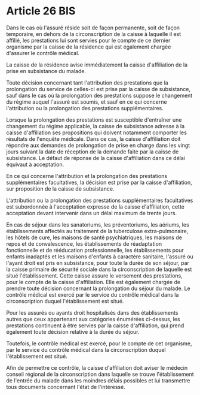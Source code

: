 # Article 26 BIS

Dans le cas où l'assuré réside soit de façon permanente, soit de façon temporaire, en dehors de la circonscription de la caisse à laquelle il est affilié, les prestations lui sont servies pour le compte de ce dernier organisme par la caisse de la résidence qui est également chargée d'assurer le contrôle médical.

La caisse de la résidence avise immédiatement la caisse d'affiliation de la prise en subsistance du malade.

Toute décision concernant tant l'attribution des prestations que la prolongation du service de celles-ci est prise par la caisse de subsistance, sauf dans le cas où la prolongation des prestations suppose le changement du régime auquel l'assuré est soumis, et sauf en ce qui concerne l'attribution ou la prolongation des prestations supplémentaires.

Lorsque la prolongation des prestations est susceptible d'entraîner une changement du régime applicable, la caisse de subsistance adresse à la caisse d'affiliation ses propositions qui doivent notamment comporter les résultats de l'enquête médicale. Dans ce cas, la caisse d'affiliation doit répondre aux demandes de prolongation de prise en charge dans les vingt jours suivant la date de réception de la demande faite par la caisse de subsistance. Le défaut de réponse de la caisse d'affiliation dans ce délai équivaut à acceptation.

En ce qui concerne l'attribution et la prolongation des prestations supplémentaires facultatives, la décision est prise par la caisse d'affiliation, sur proposition de la caisse de subsistance.

L'attribution ou la prolongation des prestations supplémentaires facultatives est subordonnée à l'acceptation expresse de la caisse d'affiliation, cette acceptation devant intervenir dans un délai maximum de trente jours.

En cas de séjour dans les sanatoriums, les préventoriums, les aériums, les établissements affectés au traitement de la tuberculose extra-pulmonaire, les hôtels de cure, les maisons de santé psychiatriques, les maisons de repos et de convalescence, les établissements de réadaptation fonctionnelle et de rééducation professionnelle, les établissements pour enfants inadaptés et les maisons d'enfants à caractère sanitaire, l'assuré ou l'ayant droit est pris en subsistance, pour toute la durée de son séjour, par la caisse primaire de sécurité sociale dans la circonscription de laquelle est situé l'établissement. Cette caisse assure le versement des prestations, pour le compte de la caisse d'affiliation. Elle est également chargée de prendre toute décision concernant la prolongation du séjour du malade. Le contrôle médical est exercé par le service du contrôle médical dans la circonscription duquel l'établissement est situé.

Pour les assurés ou ayants droit hospitalisés dans des établissements autres que ceux appartenant aux catégories énumérées ci-dessus, les prestations continuent à être servies par la caisse d'affiliation, qui prend également toute décision relative à la durée du séjour.

Toutefois, le contrôle médical est exercé, pour le compte de cet organisme, par le service du contrôle médical dans la circonscription duquel l'établissement est situé.

Afin de permettre ce contrôle, la caisse d'affiliation doit aviser le médecin conseil régional de la circonscription dans laquelle se trouve l'établissement de l'entrée du malade dans les moindres délais possibles et lui transmettre tous documents concernant l'état de l'intéressé.
